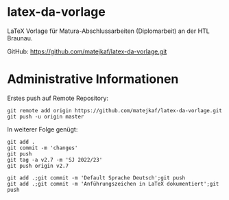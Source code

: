 # latex-da-vorlage

LaTeX Vorlage für Matura-Abschlussarbeiten (Diplomarbeit) an der HTL Braunau.

GitHub: https://github.com/matejkaf/latex-da-vorlage.git

# Administrative Informationen

Erstes push auf Remote Repository:

```
git remote add origin https://github.com/matejkaf/latex-da-vorlage.git
git push -u origin master
```

In weiterer Folge genügt:

```
git add .
git commit -m 'changes'
git push
git tag -a v2.7 -m 'SJ 2022/23'
git push origin v2.7
```

```
git add .;git commit -m 'Default Sprache Deutsch';git push
git add .;git commit -m 'Anführungszeichen in LaTeX dokumentiert';git push
```


